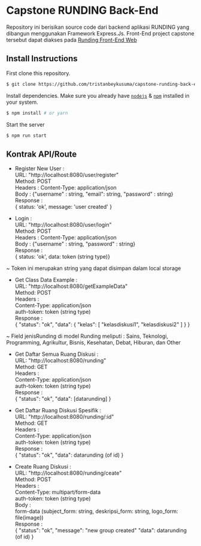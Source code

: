 # Capstone RUNDING Back-End

Repository ini berisikan source code dari backend aplikasi RUNDING yang dibangun menggunakan Framework Express.Js. Front-End project capstone tersebut dapat diakses pada [Runding Front-End Web](https://github.com/Sitouxz/runding-web)

## Install Instructions
First clone this repository.
```bash
$ git clone https://github.com/tristanbeykusuma/capstone-runding-back-end.git
```

Install dependencies. Make sure you already have [`nodejs`](https://nodejs.org/en/) & [`npm`](https://www.npmjs.com/) installed in your system.
```bash
$ npm install # or yarn
```

Start the server
```bash
$ npm run start
```

## Kontrak API/Route

- Register New User : <br />
URL: "http://localhost:8080/user/register" <br />
Method: POST <br />
Headers : Content-Type: application/json <br />
Body : {"username" : string, "email": string, "password" : string} <br />
Response : <br />
{ status: 'ok', message: 'user created' }

- Login : <br />
URL: "http://localhost:8080/user/login" <br />
Method: POST <br />
Headers : Content-Type: application/json <br />
Body : {"username" : string, "password" : string} <br />
Response : <br />
{ status: 'ok', data: token (string type)} 

~ Token ini merupakan string yang dapat disimpan dalam local storage <br />

- Get Class Data Example : <br />
URL: "http://localhost:8080/getExampleData" <br />
Method: POST <br />
Headers : <br />
Content-Type: application/json<br />
auth-token: token (string type) <br />
Response : <br />
{   "status": "ok",
    "data": {
        "kelas": [
            "kelasdiskusi1",
            "kelasdiskusi2"
        ]
    }
 }

~ Field jenisRunding di model Runding meliputi : Sains, Teknologi, Programming, Agrikultur, Bisnis, Kesehatan, Debat, Hiburan, dan Other <br />
- Get Daftar Semua Ruang Diskusi : <br />
URL: "http://localhost:8080/runding" <br />
Method: GET <br />
Headers : <br />
Content-Type: application/json<br />
auth-token: token (string type) <br />
Response : <br />
{   "status": "ok",
    "data": [datarunding]
}

- Get Daftar Ruang Diskusi Spesifik : <br />
URL: "http://localhost:8080/runding/:id" <br />
Method: GET <br />
Headers : <br />
Content-Type: application/json<br />
auth-token: token (string type) <br />
Response : <br />
{   "status": "ok",
    "data": datarunding (of id)
}

- Create Ruang Diskusi : <br />
URL: "http://localhost:8080/runding/ceate" <br />
Method: POST <br />
Headers : <br />
Content-Type: multipart/form-data<br />
auth-token: token (string type) <br />
Body :<br />
form-data (subject_form: string, deskripsi_form: string, logo_form: file(image)) <br />
Response : <br />
{   "status": "ok",
    "message": "new group created"
    "data": datarunding (of id)
}
